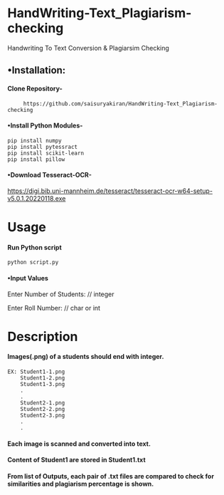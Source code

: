 # HandWriting-Text_Plagiarism-checking
Handwriting To Text Conversion & Plagiarsim Checking

## •Installation:
  #### Clone Repository-
         https://github.com/saisuryakiran/HandWriting-Text_Plagiarism-checking
      
 #### •Install Python Modules-
    pip install numpy
    pip install pytessract
    pip install scikit-learn
    pip install pillow 
    
 #### •Download Tesseract-OCR-
 https://digi.bib.uni-mannheim.de/tesseract/tesseract-ocr-w64-setup-v5.0.1.20220118.exe
      
      
 # Usage
#### Run Python script

    python script.py
#### •Input Values

Enter Number of Students: // integer

Enter Roll Number: // char or int

# Description
#### Images(.png) of a students should end with integer.


    EX: Student1-1.png
        Student1-2.png
        Student1-3.png
        .
        .
        Student2-1.png
        Student2-2.png
        Student2-3.png
        .
        .
#### Each image is scanned and converted into text.

#### Content of Student1 are stored in Student1.txt

#### From list of Outputs, each pair of .txt files are compared to check for similarities and plagiarism percentage is shown.
